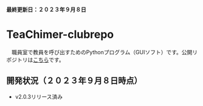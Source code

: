 **最終更新日：２０２３年９月８日**
# TeaChimer-clubrepo
　職員室で教員を呼び出すためのPythonプログラム（GUIソフト）です。公開リポジトリは[こちら](https://github.com/cyber-yuito723/TeaChimer-publicver)です。


## 開発状況（２０２３年９月８日時点）
* v2.0.3リリース済み
